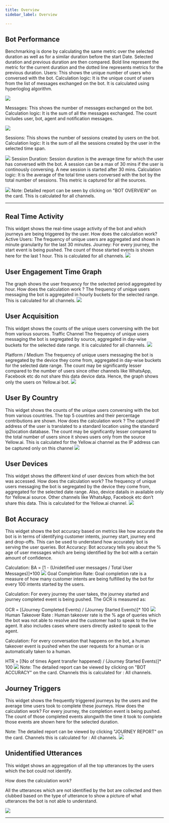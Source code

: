 ```yaml
---
title: Overview
sidebar_label: Overview

---
```


## Bot Performance


Benchmarking is done by calculating the same metric over the selected duration as well
as for a similar duration before the start Date. Selected duration and previous duration
are then compared.
Bold line represent the metric for the current duration and the dotted line represents
metrics for the previous duration.
Users: This shows the unique number of users who conversed with the bot.
Calculation logic: It is the unique count of users from the list of messages exchanged on
the bot. It is calculated using hyperloglog algorithm.

![](https://cdn.yellowmessenger.com/eVFM7lMkUViy1622804899337.png)

Messages: This shows the number of messages exchanged on the bot.
Calculation logic: It is the sum of all the messages exchanged. The count includes user,
bot, agent and notification messages.

![](https://cdn.yellowmessenger.com/LdsEGvyb96mJ1622804918681.png)

Sessions: This shows the number of sessions created by users on the bot.
Calculation logic: It is the sum of all the sessions created by the user in the selected
time span.

![](https://cdn.yellowmessenger.com/u5co9Y6jqH3R1622804922280.png)
Session Duration: Session duration is the average time for which the user has conversed
with the bot. A session can be a max of 30 mins if the user is continously conversing. A
new session is started after 30 mins.
Calculation logic: It is the average of the total time users conversed with the bot by the
total number of sessions. This metric is captured for all the sources.

![](https://cdn.yellowmessenger.com/QxkFoRcokoAa1622804925320.png)
Note: Detailed report can be seen by clicking on "BOT OVERVIEW" on the card.
This is calculated for all channels.

---

## Real Time Activity

This widget shows the real-time usage activity of the bot and which journeys are being
triggered by the user.
How does the calculation work?
Active Users: The frequency of unique users are aggregated and shown in minute
granularity for the last 30 minutes.
Journey: For every journey, the start event is being pushed. The count of those started
events is shown here for the last 1 hour.
This is calculated for all channels.
![](https://cdn.yellowmessenger.com/Y0a8IN4VsCA81622804928265.png)

## User Engagement Time Graph

The graph shows the user frequency for the selected period aggregated by hour.
How does the calculation work ?
The frequency of unique users messaging the bot is aggregated in hourly buckets for the
selected range.
This is calculated for all channels.
![](https://cdn.yellowmessenger.com/zMgomCBvnmyH1622804933557.png)

## User Acquisition

This widget shows the counts of the unique users conversing with the bot from various
sources.
Traffic Channel
The frequency of unique users messaging the bot is segregated by source, aggregated in
day-wise buckets for the selected date range.
It is calculated for all channels.
![](https://cdn.yellowmessenger.com/QuVgrerdDn6X1622804952878.png)

Platform / Medium
The frequency of unique users messaging the bot is segregated by the device they come
from, aggregated in day-wise buckets for the selected date range.
The count may be significantly lesser compared to the number of users since other
channels like WhatsApp, Facebook etc do not share this data device data. Hence, the
graph shows only the users on Yellow.ai bot.
![](https://cdn.yellowmessenger.com/SJJtCQdkdjj01622804956449.png)

## User By Country

This widget shows the counts of the unique users conversing with the bot from various
countries. The top 5 countries and their percentage contributions are shown.
How does the calculation work ?
The captured IP address of the user is translated to a standard location using the
standard ip2location database. The count may be significantly lesser compared to the
total number of users since it shows users only from the source Yellow.ai.
This is calculated for the Yellow.ai channel as the IP address can be captured only on this channel
![](https://cdn.yellowmessenger.com/lMlEOvdxe25Q1622804959921.png)

## User Devices

This widget shows the different kind of user devices from which the bot was accessed.
How does the calculation work?
The frequency of unique users messaging the bot is segregated by the device they come
from, aggregated for the selected date range. Also, device datails in available only for
Yellow.ai source. Other channels like WhatsApp, Facebook etc don’t share this
data.
This is calculated for the Yellow.ai channel.
![](https://cdn.yellowmessenger.com/rTpP5F7ma2O91622804963113.png)

## Bot Accuracy

This widget shows the bot accuracy based on metrics like how accurate the bot is in
terms of identifying customer intents, journey start, journey end and drop-offs. This can
be used to understand how accurately bot is serving the user queries.
Bot Accuracy: Bot accuracy tells you about the % age of user messages which
are being identified by the bot with a certain amount of confidence.

Calculation:
BA = [1 - (Unidetified user messages / Total User Messages)]*100
![](https://cdn.yellowmessenger.com/PR7kiayf3hWt1622804966128.png)
Goal Completion Rate: Goal completion rate is a measure of how many customer
intents are being fulfilled by the bot for every 100 intents started by the users.

Calculation: For every journey the user takes, the journey started and journey
completed event is being pushed. The GCR is measured as:

GCR = [(Journey Completed Events) / (Journey Started Events)]* 100
![](https://cdn.yellowmessenger.com/rPDdas3WwbjK1622804969598.png)
Human Takeover Rate : Human takeover rate is the % age of queries which the
bot was not able to resolve and the customer had to speak to the live agent. It
also includes cases where users directly asked to speak to the agent.

Calculation: For every conversation that happens on the bot, a human takeover
event is pushed when the user requests for a human or is automatically taken to
a human.

HTR = [(No of times Agent transfer happened) / (Journey Started Events)]*
100
![](https://cdn.yellowmessenger.com/Iju07Uznrh8b1622804973704.png)
Note: The detailed report can be viewed by clicking on "BOT ACCURACY" on the
card.
Channels this is calculated for : All channels.


## Journey Triggers

This widget shows the frequently triggered journeys by the users and the average time
users took to complete these journeys.
How does the calculation work?
For every journey, the completion event is being pushed. The count of those completed
events alongwith the time it took to complete those events are shown here for the
selected duration.

Note: The detailed report can be viewed by clicking "JOURNEY REPORT" on the card.
Channels this is calculated for : All channels.
![](https://cdn.yellowmessenger.com/Ik8tcCUrGT8P1622804978155.png)

## Unidentified Utterances

This widget shows an aggregation of all the top utterances by the users which the bot
could not identify.

How does the calculation work?

All the utterances which are not identified by the bot are collected and then clubbed
based on the type of utterance to show a picture of what utterances the bot is not able to
understand.

![](https://cdn.yellowmessenger.com/sOPjAP7yuAh31622804982301.png)

---